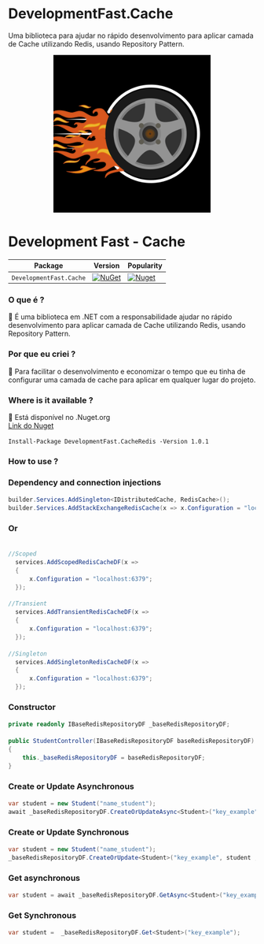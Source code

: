 # DevelopmentFast.Cache
Uma biblioteca para ajudar no rápido desenvolvimento para aplicar camada de Cache utilizando Redis, usando Repository Pattern.

<p align="center">
  <img src="https://github.com/ABNERMATHEUS/DevelopmentFast.Cache/blob/master/Logo.svg" width="320" alt="Logo" /></a>
</p>

# Development Fast - Cache


| Package |  Version | Popularity |
| ------- | ----- | ----- |
| `DevelopmentFast.Cache` | [![NuGet](https://img.shields.io/nuget/v/DevelopmentFast.CacheRedis.svg)](https://www.nuget.org/packages/DevelopmentFast.CacheRedis) | [![Nuget](https://img.shields.io/nuget/dt/DevelopmentFast.CacheRedis.svg)](https://www.nuget.org/packages/DevelopmentFast.CacheRedis) |

### O que é ?

<aside>
📌 É uma biblioteca em .NET com a responsabilidade ajudar no rápido desenvolvimento para aplicar camada de Cache utilizando Redis, usando Repository Pattern.
</aside>

### Por que eu criei ?

<aside>
📌 Para facilitar o desenvolvimento e economizar o tempo que eu tinha de configurar uma camada de cache para aplicar em qualquer lugar do projeto.

</aside>

### Where is it available ?

<aside>
📌 Está disponível no .Nuget.org
  
  <br/>
  <a href="https://www.nuget.org/packages/DevelopmentFast.CacheRedis">Link do Nuget</a>
    <br/>
  
  `Install-Package DevelopmentFast.CacheRedis -Version 1.0.1`
  
</aside>


### How to use ?


### Dependency and connection injections

```csharp
builder.Services.AddSingleton<IDistributedCache, RedisCache>();
builder.Services.AddStackExchangeRedisCache(x => x.Configuration = "localhost:6379");
```
### Or
```csharp

//Scoped
  services.AddScopedRedisCacheDF(x =>
  {
      x.Configuration = "localhost:6379";
  });

//Transient
  services.AddTransientRedisCacheDF(x =>
  {
      x.Configuration = "localhost:6379";
  });

//Singleton
  services.AddSingletonRedisCacheDF(x =>
  {
      x.Configuration = "localhost:6379";
  });
```


### Constructor

```csharp
private readonly IBaseRedisRepositoryDF _baseRedisRepositoryDF;

public StudentController(IBaseRedisRepositoryDF baseRedisRepositoryDF)
{
    this._baseRedisRepositoryDF = baseRedisRepositoryDF;
}
```

### Create or Update Asynchronous

```csharp
var student = new Student("name_student");
await _baseRedisRepositoryDF.CreateOrUpdateAsync<Student>("key_example", student , TimeSpan.FromMinutes(1));
```

### Create or Update Synchronous

```csharp
var student = new Student("name_student");
_baseRedisRepositoryDF.CreateOrUpdate<Student>("key_example", student , TimeSpan.FromMinutes(1));
```

### Get asynchronous

```csharp
var student = await _baseRedisRepositoryDF.GetAsync<Student>("key_example");
```

### Get Synchronous

```csharp
var student =  _baseRedisRepositoryDF.Get<Student>("key_example");
```
